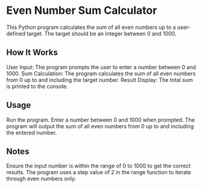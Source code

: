 # Even Number Sum Calculator
This Python program calculates the sum of all even numbers up to a user-defined target. The target should be an integer between 0 and 1000.

## How It Works
User Input: The program prompts the user to enter a number between 0 and 1000.
Sum Calculation: The program calculates the sum of all even numbers from 0 up to and including the target number.
Result Display: The total sum is printed to the console.
## Usage
Run the program.
Enter a number between 0 and 1000 when prompted.
The program will output the sum of all even numbers from 0 up to and including the entered number. 
## Notes
Ensure the input number is within the range of 0 to 1000 to get the correct results.
The program uses a step value of 2 in the range function to iterate through even numbers only.
